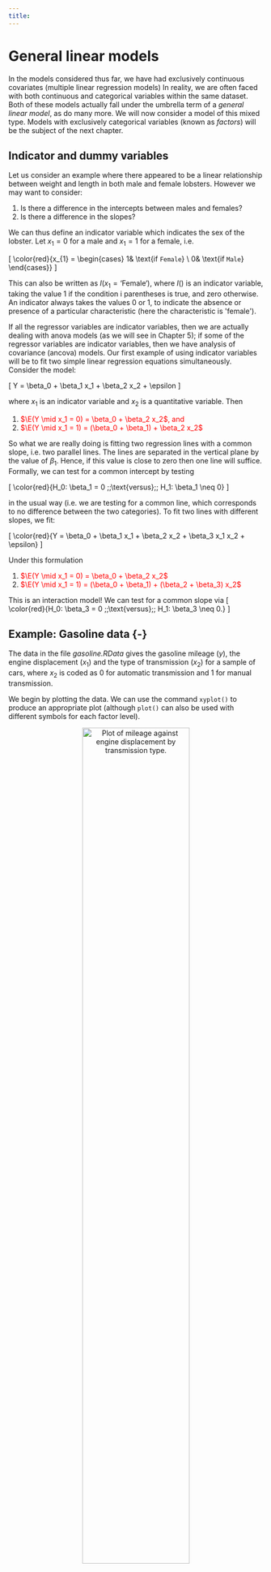```yaml
---
title: 
---
```


# General linear models

In the models considered thus far, we have had exclusively continuous covariates (multiple linear regression models) In reality, we are often faced with both continuous and categorical variables within the same dataset. Both of these models actually fall under the umbrella term of a *general linear model*, as do many more. We will now consider a model of this mixed type. Models with exclusively categorical variables (known as *factors*) will be the subject of the next chapter.

## Indicator and dummy variables
Let us consider an example where there appeared to be a linear relationship between weight and length in both male and female lobsters. However we may want to consider:

1. Is there a difference in the intercepts between males and females?
1. Is there a difference in the slopes?

We can thus define an indicator variable which indicates the sex of the lobster. Let $x_1 = 0$ for a male and $x_1 = 1$ for a female, i.e.

\[
\color{red}{x_{1} = \begin{cases} 1& \text{if `Female`} \\
0& \text{if `Male`}
\end{cases}}
\]

<!-- <span style="color:red;">$x_{1} = \begin{cases} 1& \text{if ``Female''} \\ 0& \text{if ``Male''}\end{cases}$</span> -->

This can also be written as $I(x_1 = \text{`Female`})$, where $I()$ is an indicator variable, taking the value 1 if the condition i parentheses is true, and zero otherwise. An indicator always takes the values 0 or 1, to indicate the absence or presence of a particular characteristic (here the characteristic is 'female').

If all the regressor variables are indicator variables, then we are actually dealing with anova models (as we will see in Chapter 5); if some of the regressor variables are indicator variables, then we have analysis of covariance (ancova) models. Our first example of using indicator variables will be to fit two simple linear regression equations simultaneously. Consider the model:

\[
Y = \beta_0 + \beta_1 x_1 + \beta_2 x_2 + \epsilon
\]

where $x_1$ is an indicator variable and $x_2$ is a quantitative variable. Then

1. <span style="color: red;">$\E(Y \mid x_1 = 0) = \beta_0 + \beta_2 x_2$, and </span>
1. <span style="color: red;">$\E(Y \mid x_1 = 1) = (\beta_0 + \beta_1) + \beta_2 x_2$ </span>

So what we are really doing is fitting two regression lines with a common slope, i.e. two parallel lines. The lines are separated in the vertical plane by the value of $\beta_1$. Hence, if this value is close to zero then one line will suffice. Formally, we can test for a common intercept by testing 

\[
\color{red}{H_0: \beta_1 = 0 \;\;\text{versus}\;\; H_1: \beta_1 \neq 0}
\]

in the usual way (i.e. we are testing for a common line, which corresponds to no difference between the two categories). To fit two lines with different slopes, we fit:

\[
\color{red}{Y = \beta_0 + \beta_1 x_1 + \beta_2 x_2 + \beta_3 x_1 x_2 + \epsilon}
\]

Under this formulation

1.  <span style="color: red;">$\E(Y \mid x_1 = 0) = \beta_0 + \beta_2 x_2$ </span>
1.  <span style="color: red;">$\E(Y \mid x_1 = 1) = (\beta_0 + \beta_1) + (\beta_2 + \beta_3) x_2$ </span>

This is an interaction model! We can test for a common slope via
\[
\color{red}{H_0: \beta_3 = 0 \;\;\text{versus}\;\; H_1: \beta_3 \neq 0.}
\]

## Example: Gasoline data {-}
The data in the file *gasoline.RData* gives the gasoline mileage ($y$), the engine displacement ($x_1$) and the type of transmission ($x_2$) for a sample of cars, where $x_2$ is coded as 0 for automatic transmission and 1 for manual transmission.

We begin by plotting the data. We can use the command `xyplot()` to produce an appropriate plot (although `plot()` can also be used with different symbols for each factor level).

<div class="figure" style="text-align: center">
<img src="general_linear_models_files/figure-html/gasolinexyplot-1.png" alt="Plot of mileage against engine displacement by transmission type." width="65%" />
<p class="caption">(\#fig:gasolinexyplot)Plot of mileage against engine displacement by transmission type.</p>
</div>

There is a clear difference in the intercepts with most automatic transmission points above manual transmission points.  Mileage declines with engine displacement, and it looks like the rate of decline may be different for the two transmission types. In particular, there looks to be a steeper decline for cars with automatic transmission. Let us see what happens if we fit a common line, i.e. ignore transmission type. 


``` r
m1 = lm(y ~ x1, data = gasoline)
summary(m1)
```

```
## 
## Call:
## lm(formula = y ~ x1, data = gasoline)
## 
## Residuals:
##     Min      1Q  Median      3Q     Max 
## -6.9498 -1.8377 -0.0842  1.8158  6.6023 
## 
## Coefficients:
##              Estimate Std. Error t value Pr(>|t|)    
## (Intercept) 34.026933   1.674994  20.315 2.40e-14 ***
## x1          -0.048408   0.006168  -7.848 2.22e-07 ***
## ---
## Signif. codes:  0 '***' 0.001 '**' 0.01 '*' 0.05 '.' 0.1 ' ' 1
## 
## Residual standard error: 3.324 on 19 degrees of freedom
## Multiple R-squared:  0.7643,	Adjusted R-squared:  0.7519 
## F-statistic:  61.6 on 1 and 19 DF,  p-value: 2.224e-07
```

Comments: <br>
<span style="color: red;">- We can see that engine displacement gives a very small $p$-value , suggesting that this is very important. <br>
- However, we have ignored the crucial information on transmission type, and this can give misleading conclusions. </span>

We can add the fitted line to the raw data using `abline(m1)`:

<div class="figure" style="text-align: center">
<img src="general_linear_models_files/figure-html/gasolinefitplot-1.png" alt="Plot of mileage against engine displacement by transmission type with line of best fit overlaid." width="65%" />
<p class="caption">(\#fig:gasolinefitplot)Plot of mileage against engine displacement by transmission type with line of best fit overlaid.</p>
</div>

We can see that the line captures that there is a decline with engine displacement. However, it does not fit the data well, particularly for automatic transmission cars, because we have ignored transmission type. We will now add in the transmission type, allowing a test of

\[
\color{red}{H_0: \beta_2 = 0 \;\;\text{versus}\;\; H_1: \beta_2 \neq 0}
\]

We use the `R` commands


``` r
m2 = lm(y ~ x1 + x2, data = gasoline)
summary(m2)
```

```
## 
## Call:
## lm(formula = y ~ x1 + x2, data = gasoline)
## 
## Residuals:
##    Min     1Q Median     3Q    Max 
## -6.880 -1.970 -0.104  1.796  6.605 
## 
## Coefficients:
##             Estimate Std. Error t value Pr(>|t|)    
## (Intercept) 34.12798    1.89989  17.963  6.1e-13 ***
## x1          -0.04963    0.01162  -4.271  0.00046 ***
## x21          0.34592    2.76144   0.125  0.90170    
## ---
## Signif. codes:  0 '***' 0.001 '**' 0.01 '*' 0.05 '.' 0.1 ' ' 1
## 
## Residual standard error: 3.414 on 18 degrees of freedom
## Multiple R-squared:  0.7645,	Adjusted R-squared:  0.7383 
## F-statistic: 29.21 on 2 and 18 DF,  p-value: 2.231e-06
```

We observe that the addition of the transmission type indicator variable is not significant, and $R^2$ has not changed much either. Perhaps a common slope is a plausible claim?

<div class="figure" style="text-align: center">
<img src="general_linear_models_files/figure-html/gasolinefitplot2-1.png" alt="Plot of mileage against engine displacement by transmission type with lines of best fit for each transmission type overlaid (automatic - black, manual - red)." width="65%" />
<p class="caption">(\#fig:gasolinefitplot2)Plot of mileage against engine displacement by transmission type with lines of best fit for each transmission type overlaid (automatic - black, manual - red).</p>
</div>

Are we overlooking something? What about the gradients? We now fit a model with different intercepts *and* different slopes

\[
\color{red}{H_0: \beta_3 = 0 \;\;\text{versus}\;\; H_1: \beta_3 \neq 0}
\]


``` r
m3 = lm(y ~ x1 + x2 + x1:x2, data = gasoline)
summary(m3)
```

```
## 
## Call:
## lm(formula = y ~ x1 + x2 + x1:x2, data = gasoline)
## 
## Residuals:
##     Min      1Q  Median      3Q     Max 
## -6.2712 -1.2042  0.2958  1.4758  3.5412 
## 
## Coefficients:
##              Estimate Std. Error t value Pr(>|t|)    
## (Intercept)  42.91963    2.78705  15.400 2.04e-11 ***
## x1           -0.11677    0.02022  -5.776 2.24e-05 ***
## x21         -13.77463    4.36449  -3.156  0.00577 ** 
## x1:x21        0.08329    0.02252   3.699  0.00178 ** 
## ---
## Signif. codes:  0 '***' 0.001 '**' 0.01 '*' 0.05 '.' 0.1 ' ' 1
## 
## Residual standard error: 2.615 on 17 degrees of freedom
## Multiple R-squared:  0.8695,	Adjusted R-squared:  0.8465 
## F-statistic: 37.75 on 3 and 17 DF,  p-value: 9.809e-08
```

We see that the $p$-value for the interaction is significant beyond the $1\%$ level, suggesting the slopes are different and $\beta_3 \neq 0$. Furthermore, we also see that the main effect of the transmission type is also now significant (also at the $1\%$ level). The conclusion for engine displacement is largely as before, with a significant (and negative) coefficient although the magnitude has now changed. $R^2$ has increased to around $87\%$, indicating that this model captures more of the uncertainty in mileage. 

These results highlight the need to always include all lower order terms up-to-and-including the highest order term. Adding the respective lines of best fit to the raw data now gives:

<div class="figure" style="text-align: center">
<img src="general_linear_models_files/figure-html/gasolinefitplot3-1.png" alt="Plot of mileage against engine displacement by transmission type with lines of best fit for each transmission type overlaid (automatic - black, manual - red) from interaction model." width="65%" />
<p class="caption">(\#fig:gasolinefitplot3)Plot of mileage against engine displacement by transmission type with lines of best fit for each transmission type overlaid (automatic - black, manual - red) from interaction model.</p>
</div>

This is clearly a much better fit. Note the crossing lines, which are indicative of an interaction. Now that we are happier with our model we should carry out the usual residual checks (not included here).

### Model interpretation {-}
The final model is:

\begin{align*}
\color{red}{\text{Mileage} = 42.92} &\color{red}{- 0.12\times\text{Engine displacement}} \\
&\color{red}{- 13.77 \times I(\text{Transmission type} = 1)} \\
&\color{red}{+ 0.08\times \text{Engine displacement} \times I(\text{Transmission type} = 1)}
\end{align*}

This can be expressed as two separate models:

\begin{align*}
\color{red}{\text{Type 0: Mileage}} &\color{red}{= 42.92 - 0.12\times \text{Engine displacement}} \\
\color{red}{\text{Type 1: Mileage}} &\color{red}{= 29.15 - 0.04\times \text{Engine displacement}}
\end{align*}

Overall it can be seen that the mileage decreases by 0.12 for every unit increase in engine displacement when the transmission is automatic, and by 0.04 units when the transmission is manual.  The decrease is greater when the transmission is automatic, as we would expect based on our initial plot. The effect of engine displacement differs according to the transmission type and two non-parallel lines must be used to model the data.

## Model selection criteria
Recall $R^2 = \text{RSS}/\text{TSS}$, is the coefficient of determination, i.e. the proportion of the total (corrected) sum of squares of the response $Y$ explained by the model. The aim is to select a model that accounts for as much of this variation as is practical, i.e. we would like to only include regressors that are useful in some sense. 

However, $R^2$ cannot decrease as regressor variables are added to the model. Thus the maximum $R^2$ will always be the model that contains all the regressor variables. As more regressors are added $R^2$ increases, but 'tails off'. Thus, we could choose $k$ (the number of regressors to include) at the 'elbow'. In addition, some alternative measures exist which can be minimised or maximised directly, removing some of the subjective issues based around using $R^2$ alone.

### Model selection criteria: adjusted $R^2$
The adjusted coefficient of determination is defined as

\[
\color{red}{R^2_{\text{adj}} = 1 - \frac{\text{MSE}}{\text{MST}}}
\]

where $\text{MSE}$ is the residual mean square error and $\text{MST}$ is the total mean square error. This approach rescales $R^2$ using the degrees of freedom. Assuming we have $k$ degrees of freedom

\begin{eqnarray*}
R^2_{\text{adj}} &=& 1 - \frac{\text{ESS}/(n - p -1)}{\text{TSS}/(n - 1)} \\
\\
&=& 1 - \frac{\text{(TSS - RSS)}/(n - p - 1)}{\text{TSS}/(n - 1)} \\
\\
&=& 1 - (1 - R^2)\frac{n - 1}{n - p - 1}
\end{eqnarray*}

This equivalence can also be stated as

\[
\color{red}{\frac{(n - 1)R^2 - p}{n - p - 1}}
\]

Hence, to summarise

- $R^2$ and $R^2_{\text{adj}}$ are directly related.
- Adjusted $R^2$ need not always increase as variables are added to the model.
- Adjusted $R^2$ tends to stabilise around some upper limit as variables are added.
- The simplest model with an adjusted $R^2$ near this upper limit can be chosen as the 'best' model.

